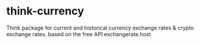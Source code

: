 # think-currency
Think package for current and historical currency exchange rates &amp; crypto exchange rates. based on the free API exchangerate.host

